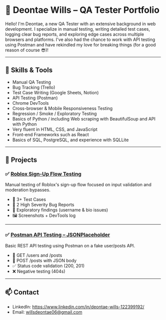 # 🧪 Deontae Wills – QA Tester Portfolio

Hello! I'm Deontae, a new QA Tester with an extensive background in web development. I specialize in manual testing, writing detailed test cases, logging clear bug reports, and exploring edge cases across multiple browsers and platforms. I've also had the chance to work with API testing using Postman and have rekindled my love for breaking things (for a good reason of course 😎)!

---

## 🔧 Skills & Tools

- Manual QA Testing
- Bug Tracking (Trello)
- Test Case Writing (Google Sheets, Notion)
- API Testing (Postman)
- Chrome DevTools
- Cross-browser & Mobile Responsiveness Testing
- Regression / Smoke / Exploratory Testing
- Basics of Python / including Web scraping with BeautifulSoup and API with Python
- Very fluent in HTML, CSS, and JavaScript
- Front-end Frameworks such as React
- Basics of SQL, PostgreSQL, and experience with SQLLite

---

## 📁 Projects

### ✅ [Roblox Sign-Up Flow Testing]()
Manual testing of Roblox's sign-up flow focused on input validation and moderation bypasses.

- 🔹 3+ Test Cases
- 🐞 2 High Severity Bug Reports
- 🧠 Exploratory findings (username & bio issues)
- 🖼️ Screenshots + DevTools log

---

### ✅ [Postman API Testing – JSONPlaceholder]()
Basic REST API testing using Postman on a fake user/posts API.

- 🔹 GET /users and /posts
- 🔹 POST /posts with JSON body
- ✅ Status code validation (200, 201)
- ❌ Negative testing (404s)

---

## 📫 Contact

- LinkedIn: https://www.linkedin.com/in/deontae-wills-122399192/
- Email: willsdeontae06@gmail.com
